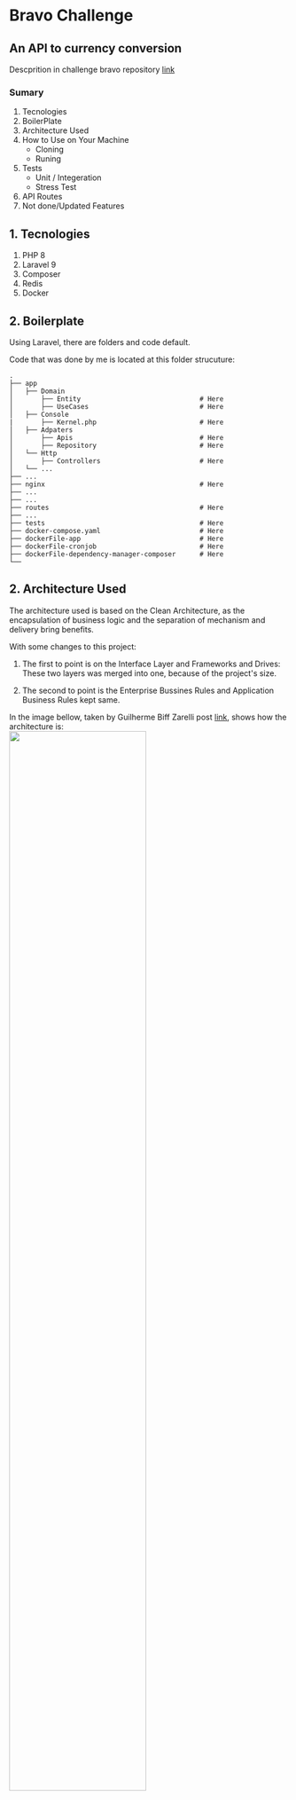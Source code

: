 # Bravo Challenge
## An API to currency conversion

Descprition in challenge bravo repository [link](https://github.com/hurbcom/challenge-bravo)

### Sumary

1. Tecnologies
2. BoilerPlate
3. Architecture Used
4. How to Use on Your Machine
    - Cloning
    - Runing
5. Tests
    - Unit / Integeration
    - Stress Test
6. API Routes
7. Not done/Updated Features

## **1. Tecnologies**
1. PHP 8
2. Laravel 9
3. Composer
4. Redis
5. Docker

## **2. Boilerplate**

Using Laravel, there are folders and code default.

Code that was done by me is located at this folder strucuture:

```
.
├── app                    
│   ├── Domain              
│       ├── Entity                              # Here
│       ├── UseCases                            # Here
│   ├── Console
|       ├── Kernel.php                          # Here
│   ├── Adpaters            
│       ├── Apis                                # Here
│       ├── Repository                          # Here
│   └── Http                
│       ├── Controllers                         # Here
│   └── ... 
├── ...
├── nginx                                       # Here
├── ...               
├── ...
├── routes                                      # Here
├── ...
├── tests                                       # Here
├── docker-compose.yaml                         # Here
├── dockerFile-app                              # Here
├── dockerFile-cronjob                          # Here
├── dockerFile-dependency-manager-composer      # Here
└──
```

## **2. Architecture Used**
The architecture used is based on the Clean Architecture, as the encapsulation of business logic and the separation of mechanism and delivery bring benefits.

With some changes to this project:

1. The first to point is on the Interface Layer and Frameworks and Drives:
These two layers was merged into one, because of the project's size.

2. The second to point is the Enterprise Bussines Rules and Application Business Rules kept same.

In the image bellow, taken by Guilherme Biff Zarelli post [link](https://medium.com/luizalabs/descomplicando-a-clean-architecture-cf4dfc4a1ac6), shows how the architecture is:
<br>
<img src="https://miro.medium.com/max/720/0*J8pxLe88qYFN7wUf.png" width="70%">

And in the folder structure, using laravel default, has been added some more to attendant the architecture:
```
.
├── app                     # Already exists as default
│   ├── Domain              # Created to encapsulate challenge rules
│       ├── Entity          # Entity representations
│       ├── UseCases        # use cases representation
│   ├── Console             # Already exists as default and where crontab script is defined.
│   ├── Adpaters            # implementation repositories from domain and consume API
│       ├── Apis
│       ├── Repository
│   └── Http                # Already exists as default
│       ├── Controllers     # Where the connection to REST be consumed plus use cases be implemented
│   └── ...                
├── ...
├── routes                  # Already exists as default to open API end ├── ...
├── tests                  # Already exists as default to implement automated tests
└── ...
```

## **3. How to Use on Your Machine**

#### Cloning
- Install Docker locally [Docker site](https://docs.docker.com/desktop/).
- Clone this repository.

#### Runing
```
Notice: It's not needed to run command to install dependencies because there is a configuration to do it automatially.
```

- Run command `docker compose up` in root folder (where docker-compose.yaml file is).
- Use your local IP (ex: localhost) and the routes describred in the API Routes Implementation.

## **4. Tests**
- Unit / Integration

    Unit tests were implemented to ensure assertiveness in the smallest amount of code and expected behavior.

    Integration tests were implemented to ensure the database joins the code in general.

    Down bellow a picture showing the results:

    <br>
    <img src="output_automated_tets.png" width="70%">
- Stress Test
    Not done.

## **5. API Routes**

### Currencies

- POST /currency/create

    Create Currency

    **Body Params Explation**

    - indentificationName = string | size = 3 
    - isFictional = boolean
    - baseCurrencyForFictionalType = string | size = 3
    -  valueBasedOnRealCurrency = float

    **Exemple body**

    ```
    {
        "indentificationName": "FKE",
        "isFictional": true,
        "baseCurrencyForFictionalType": "BRL",
        "valueBasedOnRealCurrency": 0.50
    }
    ```

    **Responses**

    In Success
    ```
    {
        data: {
            status: "success",
            message: "Insertion with success"
        }
    }
    ```

    In Error

    `Notice: In Error responses, the message param can be error with database integrations, etc.`
    ```
    {
        data: {
            status: "error",
            message: "currency already exists"
        }
    }
    ```

- GET /currency/show

    Show Currencies

    **Body Params Explation**

    No Body params is needed.

    **Exemple body**

    No body exemple is needed.

    **Responses**

    In Success
    ```
    {
        data: {
            status: "success",
            message: [
                "FKE",
                "ABD",
                "TEF"
            ]
        }
    }
    ```

    In Error

    `Notice: In Error responses, the message param can be error with database integrations, etc. But status param will be always "error".`
    ```
    {
        data: {
            status: "error",
            message: "a error has occured while list the currencies"
        }
    }
    ```
- GET /currency/conversion

    Convert a currency

    **Body Params Explation**

    - currencyFrom = string | size = 3 
    - currencyTo = string | size = 3 
    - amount = float

    **Exemple body**

    ```
    {
        "currencyFrom": "BRL",
	    "currencyTo": "EUR",
	    "amount": 100.00
    }
    ```

     **Responses**

    In Success
    ```
    {
        "data": {
            "status": "success",
            "message": "conversion made with success",
            "valueConverted": 506.7704407836381
        }
    }
    ```

    In Error

    `Notice: In Error responses, the errorMessage param can be error with database integrations, etc.`
    ```
    {
        data: {
            status: "error",
            errorMessage: "invalid amount value"
        }
    }
    ```

- DELETE /currency/delete/{indenttificationName}

    Delete currency

    **Body Params Explation**

    No Body params is needed.

    **Query params**

    - indenttificationName = string | size = 3

    **Exemple body**

    No body exemple is needed.

    **Responses**

    In Success
    ```
    {
        "data": {
            "status": "success",
            "errorMessage": "currency deleted with success"
        }
    }
    ```

    In Error

    `Notice: In Error responses, the errorMessage param can be error with database integrations, etc.`

    ```
    {
        data: {
            status: "error",
            errorMessage: "not possible to delete given value"
        }
    }
    ```

## **6. Not done/Updated Features**
Some features are not implemented, listed bellow:

- Stress test was not done

- Update fictional rate is not implement, so the first input of user will not be changed with api updater.

Some features need to be updated, listed bellow:

- The automated tests (feature) is not using an tecnology to refresh database, so error in insert and delete currency happens
because of data stored or no in database.

